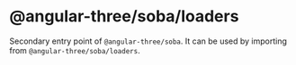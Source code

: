 # @angular-three/soba/loaders

Secondary entry point of `@angular-three/soba`. It can be used by importing from `@angular-three/soba/loaders`.
